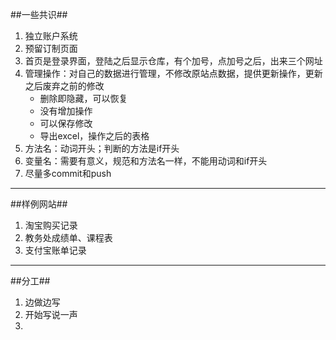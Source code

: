 ##一些共识##
1. 独立账户系统
2. 预留订制页面
3. 首页是登录界面，登陆之后显示仓库，有个加号，点加号之后，出来三个网址
4. 管理操作：对自己的数据进行管理，不修改原站点数据，提供更新操作，更新之后废弃之前的修改
	- 删除即隐藏，可以恢复
	- 没有增加操作
	- 可以保存修改
	- 导出excel，操作之后的表格
5. 方法名：动词开头；判断的方法是if开头
6. 变量名：需要有意义，规范和方法名一样，不能用动词和if开头
7. 尽量多commit和push

---
##样例网站##
1. 淘宝购买记录
2. 教务处成绩单、课程表
3. 支付宝账单记录

---
##分工##
1. 边做边写
2. 开始写说一声
3. 